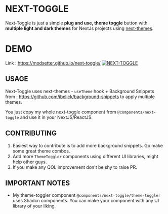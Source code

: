 # NEXT-TOGGLE

Next-Toggle is just a simple **plug and use, theme toggle** button with **multiple light and dark themes** for NextJs projects using [next-themes](https://github.com/pacocoursey/next-themes).


# DEMO
Link : https://modsetter.github.io/next-toggle/
[![NEXT-TOGGLE](https://img.youtube.com/vi/WFHz8KW1OTI/0.jpg)](https://www.youtube.com/watch?v=WFHz8KW1OTI)

## USAGE

Next-Toggle uses next-themes - `useTheme` hook + Background Snippets from : https://github.com/ibelick/background-snippets to apply multiple themes.

You just copy my whole next-toggle component from `@components/next-toggle` 
and use it in your NextJS/ReactJS.

## CONTRIBUTING

 1. Easiest way to contribute is to add more background snippets. Go make some great theme combos.
 2. Add more `ThemeToggler` components using different UI libraries, might help other guys.
 3. If you make any QOL improvement don't be shy to raise PR.

## IMPORTANT NOTES

 - My theme-toggler component `@components/next-toggle/theme-toggler` uses Shadcn components. You can make your component with any UI library of your liking.
